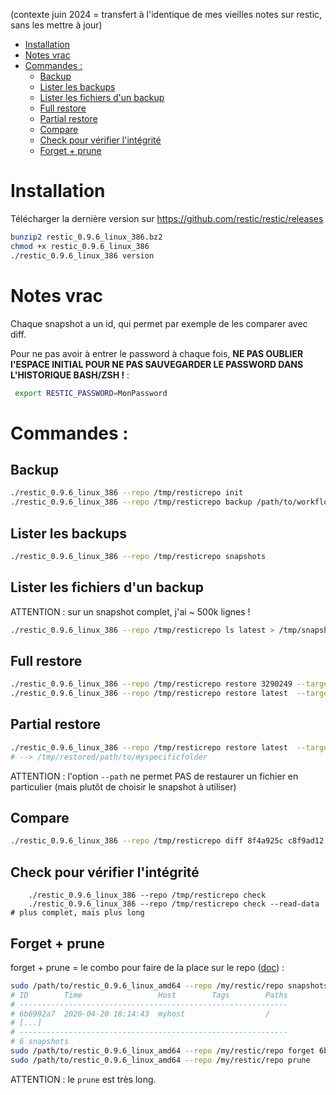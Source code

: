 (contexte juin 2024 = transfert à l'identique de mes vieilles notes sur restic, sans les mettre à jour)

* [Installation](#installation)
* [Notes vrac](#notes-vrac)
* [Commandes :](#commandes-)
   * [Backup](#backup)
   * [Lister les backups](#lister-les-backups)
   * [Lister les fichiers d'un backup](#lister-les-fichiers-dun-backup)
   * [Full restore](#full-restore)
   * [Partial restore](#partial-restore)
   * [Compare](#compare)
   * [Check pour vérifier l'intégrité](#check-pour-vérifier-lintégrité)
   * [Forget + prune](#forget--prune)


# Installation

Télécharger la dernière version sur https://github.com/restic/restic/releases

```sh
bunzip2 restic_0.9.6_linux_386.bz2
chmod +x restic_0.9.6_linux_386
./restic_0.9.6_linux_386 version
```

# Notes vrac

Chaque snapshot a un id, qui permet par exemple de les comparer avec diff.

Pour ne pas avoir à entrer le password à chaque fois, **NE PAS OUBLIER l'ESPACE INITIAL POUR NE PAS SAUVEGARDER LE PASSWORD DANS L'HISTORIQUE BASH/ZSH !** :

```sh
 export RESTIC_PASSWORD=MonPassword
```

# Commandes :

## Backup

```sh
./restic_0.9.6_linux_386 --repo /tmp/resticrepo init
./restic_0.9.6_linux_386 --repo /tmp/resticrepo backup /path/to/workflow
```

## Lister les backups

```sh
./restic_0.9.6_linux_386 --repo /tmp/resticrepo snapshots
```

## Lister les fichiers d'un backup

ATTENTION : sur un snapshot complet, j'ai ~ 500k lignes !

```sh
./restic_0.9.6_linux_386 --repo /tmp/resticrepo ls latest > /tmp/snapshot_content
```

## Full restore

```sh
./restic_0.9.6_linux_386 --repo /tmp/resticrepo restore 3290249 --target /tmp/restored
./restic_0.9.6_linux_386 --repo /tmp/resticrepo restore latest  --target /tmp/restored
```


## Partial restore

```sh
./restic_0.9.6_linux_386 --repo /tmp/resticrepo restore latest  --target /tmp/restored --include /path/to/myspecificfolder
# --> /tmp/restored/path/to/myspecificfolder
```

ATTENTION : l'option `--path` ne permet PAS de restaurer un fichier en particulier (mais plutôt de choisir le snapshot à utiliser)

## Compare

```sh
./restic_0.9.6_linux_386 --repo /tmp/resticrepo diff 8f4a925c c8f9ad12
```

## Check pour vérifier l'intégrité

		./restic_0.9.6_linux_386 --repo /tmp/resticrepo check
		./restic_0.9.6_linux_386 --repo /tmp/resticrepo check --read-data   # plus complet, mais plus long

## Forget + prune

forget + prune = le combo pour faire de la place sur le repo ([doc](https://restic.readthedocs.io/en/v0.9.6/060_forget.html)) :

```sh
sudo /path/to/restic_0.9.6_linux_amd64 --repo /my/restic/repo snapshots
# ID        Time                 Host        Tags        Paths
# ------------------------------------------------------------
# 6b6992a7  2020-04-20 18:14:43  myhost                  /
# [...]
# ------------------------------------------------------------
# 6 snapshots
sudo /path/to/restic_0.9.6_linux_amd64 --repo /my/restic/repo forget 6b6992a7
sudo /path/to/restic_0.9.6_linux_amd64 --repo /my/restic/repo prune
```

ATTENTION : le `prune` est très long.

